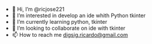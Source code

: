- 👋 Hi, I’m @ricjose221
- 👀 I’m interested in develop an ide whith Python tkinter
- 🌱 I’m currently learning python, tkinter
- 💞️ I’m looking to collaborate on ide with tkinter
- 📫 How to reach me digsig.ricardo@gmail.com

<!---
ricjose221/ricjose221 is a ✨ special ✨ repository because its `README.md` (this file) appears on your GitHub profile.
You can click the Preview link to take a look at your changes.
--->
